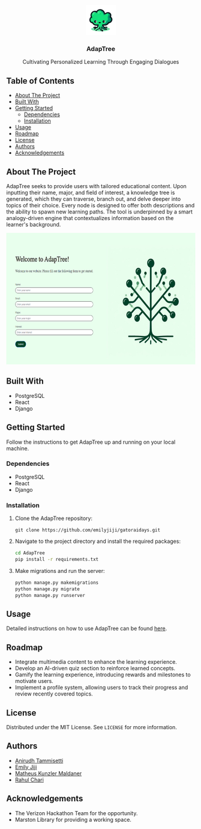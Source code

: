 <!-- PROJECT LOGO -->
<br />
<p align="center">
  <a href="https://github.com/emilyjiji/gatoraidays">
    <img src="images/adaptree-logo.png" alt="Logo" width="80" height="80">
  </a>
  <h3 align="center">AdapTree</h3>

  <p align="center">
    Cultivating Personalized Learning Through Engaging Dialogues
  </p>
</p>

## Table of Contents
- [About The Project](#about-the-project)
- [Built With](#built-with)
- [Getting Started](#getting-started)
  * [Dependencies](#dependencies)
  * [Installation](#installation)
- [Usage](#usage)
- [Roadmap](#roadmap)
- [License](#license)
- [Authors](#authors)
- [Acknowledgements](#acknowledgements)

## About The Project
AdapTree seeks to provide users with tailored educational content. Upon inputting their name, major, and field of interest, a knowledge tree is generated, which they can traverse, branch out, and delve deeper into topics of their choice. Every node is designed to offer both descriptions and the ability to spawn new learning paths. The tool is underpinned by a smart analogy-driven engine that contextualizes information based on the learner's background.

<img src="images/welcome-page.png" alt="Logo" width="600" height="350">

## Built With
- PostgreSQL
- React
- Django

## Getting Started
Follow the instructions to get AdapTree up and running on your local machine.

### Dependencies
- PostgreSQL
- React
- Django

### Installation
1. Clone the AdapTree repository:
   ```
   git clone https://github.com/emilyjiji/gatoraidays.git
   ```
2. Navigate to the project directory and install the required packages:
   ```bash
   cd AdapTree
   pip install -r requirements.txt
   ```
3. Make migrations and run the server:
   ```bash
   python manage.py makemigrations
   python manage.py migrate
   python manage.py runserver
   ```

## Usage
Detailed instructions on how to use AdapTree can be found [here](URL_TO_YOUR_INSTRUCTIONS).

## Roadmap
- Integrate multimedia content to enhance the learning experience.
- Develop an AI-driven quiz section to reinforce learned concepts.
- Gamify the learning experience, introducing rewards and milestones to motivate users.
- Implement a profile system, allowing users to track their progress and review recently covered topics.

## License
Distributed under the MIT License. See `LICENSE` for more information.

## Authors
- [Anirudh Tammisetti](https://github.com/anirudh343)
- [Emily Jiji](https://github.com/emilyjiji)
- [Matheus Kunzler Maldaner](https://github.com/matheusmaldaner)
- [Rahul Chari](https://github.com/rah-1)

## Acknowledgements
- The Verizon Hackathon Team for the opportunity.
- Marston Library for providing a working space.

